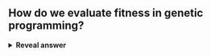 ## How do we evaluate fitness in genetic programming?
<details>
<summary><b>Reveal answer</b></summary>
Run program and test its behaviour over a range of inputs
</details>
